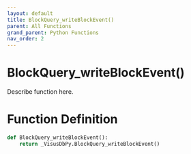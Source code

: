 ```yaml
---
layout: default
title: BlockQuery_writeBlockEvent()
parent: All Functions
grand_parent: Python Functions
nav_order: 2
---
```


# BlockQuery_writeBlockEvent()

Describe function here.

# Function Definition

```python
def BlockQuery_writeBlockEvent():
    return _VisusDbPy.BlockQuery_writeBlockEvent()
```